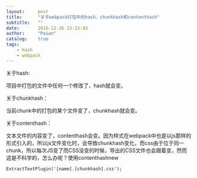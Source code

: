 ```yaml
---
layout:     post
title:      "关于webpack打包中的hash、chunkhash和contenthash"
subtitle:   ""
date:       2016-12-26 23:23:43
author:     "Paian"
catalog:    true
tags:
    - hash
    - webpack
---
```


关于hash:

项目中打包的文件中任何一个修改了，hash就会变。

关于chunkhash：

当前chunk中的打包的某个文件变了，chunkhash就会变。

关于contenthash：

文本文件的内容变了，contenthash会变。因为样式在webpack中也是以js那样的形式引入的，所以js文件变化时，会导致chunkhash变化，而css由于位于同一chunk，所以每次JS变了而CSS没变的时候，导出的CSS文件也会跟着变，然而这是不科学的，怎么办呢？使用contenthashnew

```
ExtractTextPlugin('[name].[chunkhash].css');
```



